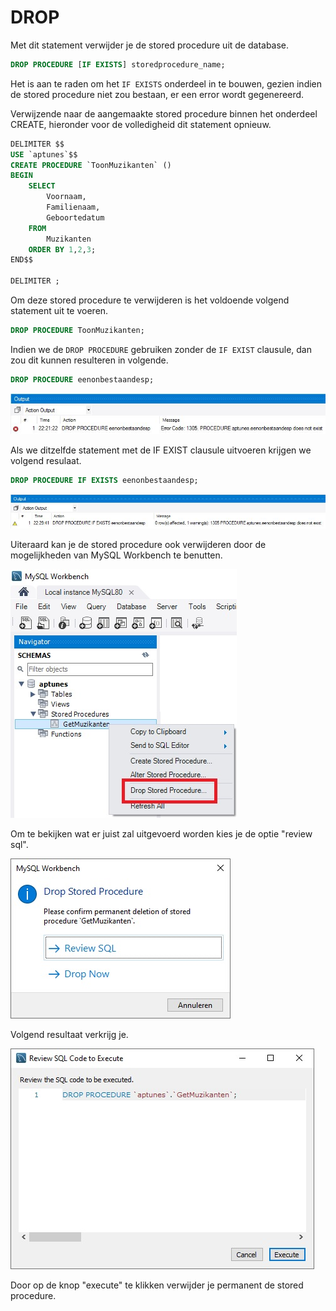 # DROP

Met dit statement verwijder je de stored procedure uit de database.

```sql
DROP PROCEDURE [IF EXISTS] storedprocedure_name;
```

Het is aan te raden om het `IF EXISTS` onderdeel in te bouwen, gezien indien de stored procedure niet zou bestaan, er een error wordt gegenereerd.

Verwijzende naar de aangemaakte stored procedure binnen het onderdeel CREATE, hieronder voor de volledigheid dit statement opnieuw.

```sql
DELIMITER $$
USE `aptunes`$$
CREATE PROCEDURE `ToonMuzikanten` ()
BEGIN
    SELECT 
        Voornaam,
        Familienaam,
        Geboortedatum
    FROM 
        Muzikanten
    ORDER BY 1,2,3;
END$$

DELIMITER ;
```

Om deze stored procedure te verwijderen is het voldoende volgend statement uit te voeren.

```sql
DROP PROCEDURE ToonMuzikanten;
```

Indien we de `DROP PROCEDURE` gebruiken zonder de `IF EXIST` clausule, dan zou dit kunnen resulteren in volgende.

```sql
DROP PROCEDURE eenonbestaandesp;
```

![](../../.gitbook/assets/sp_ifexists.JPG)

Als we ditzelfde statement met de IF EXIST clausule uitvoeren krijgen we volgend resulaat.

```sql
DROP PROCEDURE IF EXISTS eenonbestaandesp;
```

![](../../.gitbook/assets/sp_ifexists2.JPG)

Uiteraard kan je de stored procedure ook verwijderen door de mogelijkheden van MySQL Workbench te benutten.

![](../../.gitbook/assets/drop3.jpg)

Om te bekijken wat er juist zal uitgevoerd worden kies je de optie "review sql".

![](../../.gitbook/assets/drop4.jpg)

Volgend resultaat verkrijg je.

![](../../.gitbook/assets/drop5.jpg)

Door op de knop "execute" te klikken verwijder je permanent de stored procedure.

